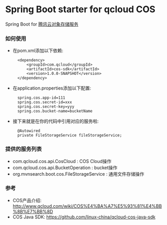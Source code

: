 Spring Boot starter for qcloud COS
==============================================
Spring Boot for [腾讯云对象存储服务](http://wiki.qcloud.com/wiki/COS%E4%BA%A7%E5%93%81%E4%BB%8B%E7%BB%8D)

### 如何使用

* 在pom.xml添加以下依赖: 
      
        <dependency>
            <groupId>com.qcloud</groupId>
            <artifactId>cos-sdk</artifactId>
            <version>1.0.0-SNAPSHOT</version>
        </dependency>

* 在application.properties添加以下配置:

        spring.cos.app-id=111
        spring.cos.secret-id=xxx
        spring.cos.secret-key=yyy
        spring.cos.bucket-name=bucketName
* 接下来就是在你的代码中引用对应的服务啦:
        
        @Autowired
        private FileStorageService fileStorageService;

### 提供的服务列表

* com.qcloud.cos.api.CosCloud : COS Cloud操作
* com.qcloud.cos.api.BucketOperation : bucket操作
* org.mvnsearch.boot.cos.FileStorageService : 通用文件存储操作

### 参考

* COS产品介绍:  http://www.qcloud.com/wiki/COS%E4%BA%A7%E5%93%81%E4%BB%8B%E7%BB%8D
* COS Java SDK: https://github.com/linux-china/qcloud-cos-java-sdk
